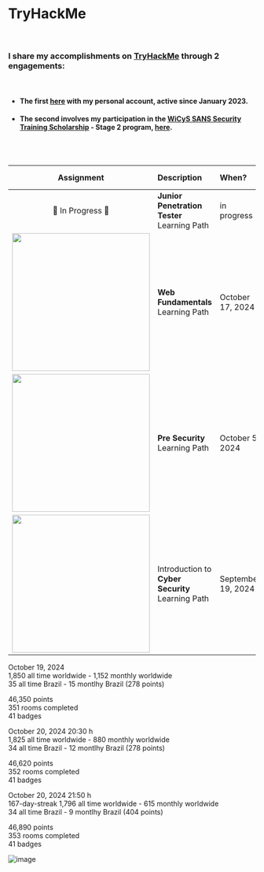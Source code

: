 # TryHackMe
<br>


### I share my accomplishments on [TryHackMe](https://tryhackme.com/) through 2 engagements:
<br>

- #### The first [here](https://tryhackme.com/p/Rosana) with my personal account, active since January 2023.
- #### The second involves my participation in the [WiCyS SANS Security Training Scholarship](https://www.wicys.org/benefits/security-training-scholarship/) - Stage 2 program, [here](https://tryhackme.com/r/p/CyberRosana).
<br>
<br>




| Assignment                                  | Description                | When?     | Hands-on |
| :-----------------------------------------: | :------------------------- | :-------- | --------: | 
| &#x1F6A7; In Progress &#x1F6A7; | **Junior Penetration Tester** Learning Path | in progress | 2 | 
|  <img src="https://tryhackme-certificates.s3-eu-west-1.amazonaws.com/THM-SLADXNEMGJ.png" style="width:280px;"/> | **Web Fundamentals** Learning Path | October 17, 2024 | 2 | 
| <img src="https://tryhackme-certificates.s3-eu-west-1.amazonaws.com/THM-1GBA9ROYFI.png" style="width:280px;"/> | **Pre Security** Learning Path | October 5, 2024 | 2 | 
| <img src="https://tryhackme-certificates.s3-eu-west-1.amazonaws.com/THM-FBOHY0UAVD.png" style="width:280px;"/> | Introduction to<br>**Cyber Security** Learning Path | September 19, 2024 | 3 | 


<p>October 19, 2024<br>
1,850 all time worldwide - 1,152 monthly worldwide<br>
   35 all time Brazil    -    15 montlhy Brazil (278 points)<br>

46,350 points <br>
351 rooms completed <br>
41 badges</p>


<p>October 20, 2024 20:30 h<br>
1,825 all time worldwide - 880 monthly worldwide<br>
   34 all time Brazil    -    12 montlhy Brazil (278 points)<br>

46,620 points <br>
352 rooms completed <br>
41 badges</p>

<p>October 20, 2024 21:50 h<br> 167-day-streak
1,796 all time worldwide - 615 monthly worldwide<br>
   34 all time Brazil    -    9 montlhy Brazil (404 points)<br>

46,890 points <br>
353 rooms completed <br>
41 badges</p>

![image](https://github.com/user-attachments/assets/821b15e7-5262-4658-a2a9-24fb1de0f14d)

